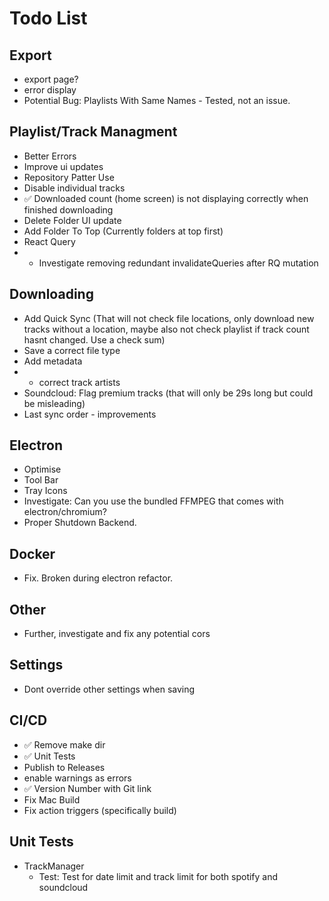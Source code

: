 # Todo List

## Export
- export page?
- error display
- Potential Bug: Playlists With Same Names - Tested, not an issue.

## Playlist/Track Managment
 - Better Errors
 - Improve ui updates
 - Repository Patter Use
 - Disable individual tracks
 - ✅ Downloaded count (home screen) is not displaying correctly when finished downloading
 - Delete Folder UI update
 - Add Folder To Top (Currently folders at top first)
 - React Query 
 - - Investigate removing redundant invalidateQueries after RQ mutation

## Downloading
- Add Quick Sync (That will not check file locations, only download new tracks without a location, maybe also not check playlist if track count hasnt changed. Use a check sum)
- Save a correct file type
- Add metadata
- - correct track artists
- Soundcloud: Flag premium tracks (that will only be 29s long but could be misleading)
- Last sync order - improvements


## Electron
- Optimise
- Tool Bar
- Tray Icons
- Investigate: Can you use the bundled FFMPEG that comes with electron/chromium?
- Proper Shutdown Backend.

## Docker
- Fix. Broken during electron refactor.

## Other
- Further, investigate and fix any potential cors

## Settings
- Dont override other settings when saving

## CI/CD
- ✅ Remove make dir
- ✅ Unit Tests
- Publish to Releases
- enable warnings as errors
- ✅ Version Number with Git link 
- Fix Mac Build
- Fix action triggers (specifically build)

## Unit Tests
- TrackManager
  - Test: Test for date limit and track limit for both spotify and soundcloud